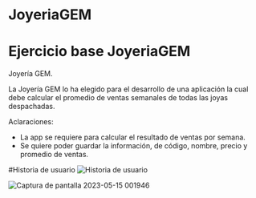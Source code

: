 # JoyeriaGEM
# Ejercicio base JoyeriaGEM

Joyería GEM.

La Joyería GEM lo ha elegido para el desarrollo de una aplicación la cual debe calcular el promedio de ventas semanales de todas las joyas despachadas.

Aclaraciones:

- La app se requiere para calcular el resultado de ventas por semana.
- Se quiere poder guardar la información, de código, nombre, precio y promedio de ventas.

#Historia de usuario
![Historia de usuario](https://github.com/Geraldinemoyano/JoyeriaGEM/assets/133627023/c7a89ebd-7abb-41fd-a946-6f3ead9b88f8)


![Captura de pantalla 2023-05-15 001946](https://github.com/Geraldinemoyano/JoyeriaGEM/assets/133627023/e82a19dc-a363-4fc8-b0ae-7050c34e3522)
